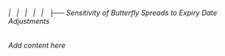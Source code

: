 ###### |   |   |   |   |   ├── Sensitivity of Butterfly Spreads to Expiry Date Adjustments

*Add content here*